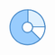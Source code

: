 <svg xmlns="http://www.w3.org/2000/svg" xmlns:xlink="http://www.w3.org/1999/xlink" viewBox="0 0 300 300" version="1.1">
<g id="surface1">
<path style=" fill:#98CCFD;" d="M 20 38.5 C 9.800781 38.5 1.5 30.199219 1.5 20 C 1.5 9.800781 9.800781 1.5 20 1.5 C 30.199219 1.5 38.5 9.800781 38.5 20 C 38.5 30.199219 30.199219 38.5 20 38.5 Z M 20 14.5 C 16.96875 14.5 14.5 16.96875 14.5 20 C 14.5 23.03125 16.96875 25.5 20 25.5 C 23.03125 25.5 25.5 23.03125 25.5 20 C 25.5 16.96875 23.03125 14.5 20 14.5 Z "></path>
<path style=" fill:#4788C7;" d="M 20 2 C 29.925781 2 38 10.074219 38 20 C 38 29.925781 29.925781 38 20 38 C 10.074219 38 2 29.925781 2 20 C 2 10.074219 10.074219 2 20 2 M 20 26 C 23.308594 26 26 23.308594 26 20 C 26 16.691406 23.308594 14 20 14 C 16.691406 14 14 16.691406 14 20 C 14 23.308594 16.691406 26 20 26 M 20 1 C 9.507813 1 1 9.507813 1 20 C 1 30.492188 9.507813 39 20 39 C 30.492188 39 39 30.492188 39 20 C 39 9.507813 30.492188 1 20 1 Z M 20 25 C 17.238281 25 15 22.761719 15 20 C 15 17.238281 17.238281 15 20 15 C 22.761719 15 25 17.238281 25 20 C 25 22.761719 22.761719 25 20 25 Z "></path>
<path style=" fill:#FFFFFF;" d="M 24.226563 23.519531 C 25.050781 22.53125 25.5 21.300781 25.5 20 C 25.5 19.4375 25.410156 18.878906 25.234375 18.339844 L 38.070313 16.058594 C 38.074219 16.070313 38.144531 16.402344 38.144531 16.402344 C 38.246094 16.929688 38.328125 17.464844 38.386719 17.992188 L 38.410156 18.289063 C 38.472656 18.925781 38.5 19.484375 38.5 20 C 38.5 20.632813 38.46875 21.269531 38.402344 21.890625 C 37.992188 25.9375 36.234375 29.765625 33.429688 32.722656 Z "></path>
<path style=" fill:#4788C7;" d="M 37.679688 16.632813 C 37.769531 17.101563 37.839844 17.578125 37.890625 18.046875 L 37.90625 18.21875 L 37.914063 18.335938 C 37.972656 18.953125 38 19.5 38 20 C 38 20.613281 37.96875 21.234375 37.90625 21.84375 C 37.523438 25.605469 35.941406 29.179688 33.414063 32 L 24.890625 23.476563 C 25.613281 22.46875 26 21.265625 26 20 C 26 19.574219 25.953125 19.152344 25.863281 18.734375 L 37.679688 16.632813 M 38.4375 15.484375 L 24.550781 17.953125 C 24.835938 18.578125 25 19.269531 25 20 C 25 21.382813 24.441406 22.632813 23.535156 23.535156 L 33.433594 33.433594 C 36.445313 30.425781 38.449219 26.414063 38.902344 21.941406 C 38.96875 21.304688 39 20.65625 39 20 C 39 19.40625 38.964844 18.824219 38.910156 18.242188 C 38.902344 18.140625 38.894531 18.039063 38.882813 17.9375 C 38.824219 17.386719 38.738281 16.839844 38.632813 16.304688 C 38.613281 16.199219 38.589844 16.097656 38.566406 15.992188 C 38.53125 15.820313 38.480469 15.652344 38.4375 15.484375 Z "></path>
<path style=" fill:#DFF0FE;" d="M 25.476563 19.5 C 25.238281 16.863281 23.136719 14.761719 20.5 14.523438 L 20.5 1.507813 C 30.304688 1.769531 38.230469 9.695313 38.492188 19.5 Z "></path>
<path style=" fill:#4788C7;" d="M 21 2.027344 C 30.132813 2.53125 37.46875 9.867188 37.972656 19 L 25.917969 19 C 25.492188 16.492188 23.507813 14.507813 21 14.082031 L 21 2.027344 M 20 1 L 20 15 C 22.761719 15 25 17.238281 25 20 L 39 20 C 39 9.507813 30.492188 1 20 1 Z "></path>
</g>
</svg>
